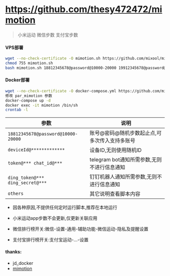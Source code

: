 # https://github.com/thesy472472/mimotion

> 小米运动 微信步数 支付宝步数

#### VPS部署
```bash
wget --no-check-certificate -O mimotion.sh https://github.com/mixool/mimotion/raw/main/mimotion.sh
chmod 755 mimotion.sh
bash mimotion.sh 18812345678@password@10000-20000 19912345678@password@2000-3000
```

#### Docker部署
```bash
wget --no-check-certificate -O docker-compose.yml https://github.com/mixool/jdmode/blob/main/mimotion.yml
修改 par_mimotion 参数
docker-compose up -d
docker exec -it mimotion /bin/sh
crontab -l
```

| 参数 | 说明 |
| -------- | ----- |
| `18812345678@password@10000-20000` | 账号@密码@随机步数起止点,可多次传入支持多账号 |
| `deviceId@*************` | 设备ID,无则使用随机ID |
| `token@*** chat_id@***` | telegram bot通知所需参数,无则不进行信息通知 |
| `ding_token@*** ding_secret@***` | 钉钉机器人通知所需参数,无则不进行信息通知 |
| `others` | 其它说明查看脚本内容 |

* 因各种原因,不提供任何定时运行脚本,推荐在本地运行

* 小米运动app步数不会更新,仅更新关联应用

* 微信排行榜开关:微信-设置-通用-辅助功能-微信运动-隐私及提醒设置

* 支付宝排行榜开关:支付宝运动-...-设置

#### thanks:
* jd_docker
* [mimotion](https://github.com/Squaregentleman/mimotion)
